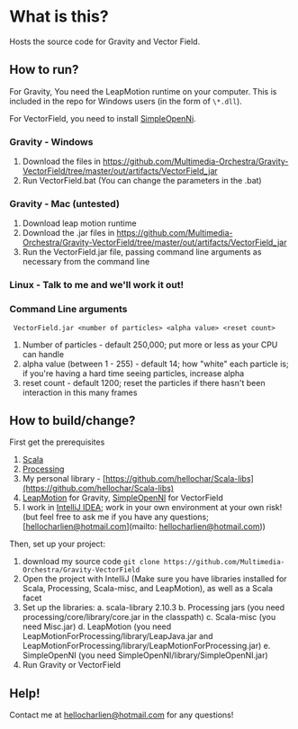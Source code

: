 # What is this?

Hosts the source code for Gravity and Vector Field.

## How to run?

For Gravity, You need the LeapMotion runtime on your computer. This is included in the repo for Windows users (in the form of ```\*.dll```).

For VectorField, you need to install [SimpleOpenNi](https://code.google.com/p/simple-openni/).

### Gravity - Windows

1. Download the files in https://github.com/Multimedia-Orchestra/Gravity-VectorField/tree/master/out/artifacts/VectorField_jar
2. Run VectorField.bat (You can change the parameters in the .bat)

### Gravity - Mac (untested)

1. Download leap motion runtime
2. Download the .jar files in https://github.com/Multimedia-Orchestra/Gravity-VectorField/tree/master/out/artifacts/VectorField_jar
3. Run the VectorField.jar file, passing command line arguments as necessary from the command line

### Linux - Talk to me and we'll work it out!

### Command Line arguments
``` VectorField.jar <number of particles> <alpha value> <reset count>```

1. Number of particles - default 250,000; put more or less as your CPU can handle
2. alpha value (between 1 - 255) - default 14; how "white" each particle is; if you're having a hard time seeing particles, increase alpha
3. reset count - default 1200; reset the particles if there hasn't been interaction in this many frames

## How to build/change?

First get the prerequisites

1. [Scala](http://www.scala-lang.org/)
1. [Processing](http://processing.org/)
2. My personal library - [https://github.com/hellochar/Scala-libs](https://github.com/hellochar/Scala-libs)
3. [LeapMotion](https://github.com/voidplus/leap-motion-processing) for Gravity, [SimpleOpenNI](https://code.google.com/p/simple-openni/) for VectorField
4. I work in [IntelliJ IDEA](http://www.jetbrains.com/idea/features/scala.html); work in your own environment at your own risk! (but feel free to ask me if you have any questions; [hellocharlien@hotmail.com](mailto: hellocharlien@hotmail.com))

Then, set up your project:

1. download my source code ```git clone https://github.com/Multimedia-Orchestra/Gravity-VectorField```
2. Open the project with IntelliJ (Make sure you have libraries installed for Scala, Processing, Scala-misc, and LeapMotion), as well as a Scala facet
3. Set up the libraries:
    a. scala-library 2.10.3
    b. Processing jars (you need processing/core/library/core.jar in the classpath)
    c. Scala-misc (you need Misc.jar)
    d. LeapMotion (you need LeapMotionForProcessing/library/LeapJava.jar and LeapMotionForProcessing/library/LeapMotionForProcessing.jar)
    e. SimpleOpenNI (you need SimpleOpenNI/library/SimpleOpenNI.jar)
4. Run Gravity or VectorField

## Help!

Contact me at hellocharlien@hotmail.com for any questions!
